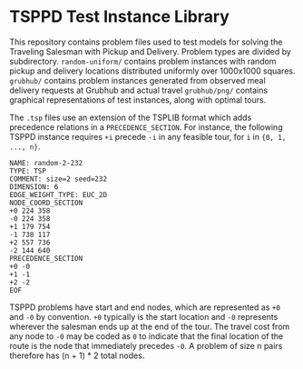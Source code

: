 # TSPPD Test Instance Library

This repository contains problem files used to test models for solving the Traveling Salesman with Pickup and Delivery. Problem types are divided by subdirectory. `random-uniform/` contains problem instances with random pickup and delivery locations distributed uniformly over 1000x1000 squares. `grubhub/` contains problem instances generated from observed meal delivery requests at Grubhub and actual travel `grubhub/png/` contains graphical representations of test instances, along with optimal tours. 

The `.tsp` files use an extension of the TSPLIB format which adds precedence relations in a `PRECEDENCE_SECTION`. For instance, the following TSPPD instance requires `+i` precede `-i` in any feasible tour, for `i` in `{0, 1, ..., n}`.

```
NAME: random-2-232
TYPE: TSP
COMMENT: size=2 seed=232
DIMENSION: 6
EDGE_WEIGHT_TYPE: EUC_2D
NODE_COORD_SECTION
+0 224 358
-0 224 358
+1 179 754
-1 738 117
+2 557 736
-2 144 640
PRECEDENCE_SECTION
+0 -0
+1 -1
+2 -2
EOF
```

TSPPD problems have start and end nodes, which are represented as `+0` and `-0` by  convention. `+0` typically is the start location and `-0` represents wherever the salesman ends up at the end of the tour. The travel cost from any node to `-0` may be coded as `0` to indicate that the final location of the route is the node that immediately precedes `-0`. A problem of size n pairs therefore has (n + 1) * 2 total nodes.
